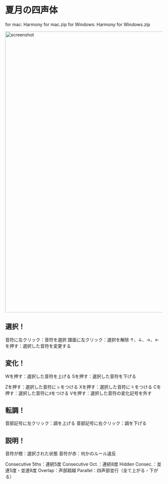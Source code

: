 # 夏月の四声体

for mac: Harmony for mac.zip
for Windows: Harmony for Windows.zip

<img width="899" alt="screenshot" src="https://github.com/Nattuki/4PartHarmony/assets/107347356/d2120f6c-4337-46d6-b445-204c94212ade">


## 選択！
音符に左クリック：音符を選択
譜面に左クリック：選択を解除
↑、↓、→、←を押す：選択した音符を変更する

## 変化！
Wを押す：選択した音符を上げる
Sを押す：選択した音符を下げる

Zを押す：選択した音符に♭をつける
Xを押す：選択した音符に♮をつける
Cを押す：選択した音符に♯をつける
Vを押す：選択した音符の変化記号を外す

## 転調！
音部記号に左クリック：調を上げる
音部記号に右クリック：調を下げる

## 説明！

音符が橙：選択された状態
音符が赤：何かのルール違反

Consecutive 5ths：連続5度
Consecutive Oct.：連続8度
Hidden Consec.：並達5度・並達8度
Overlap：声部超越
Parallel：四声部並行（全て上がる・下がる）
